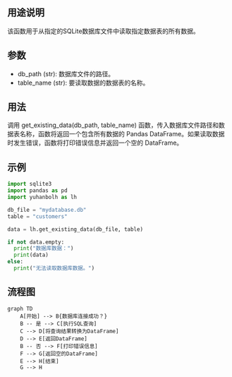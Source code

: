 ## 用途说明

该函数用于从指定的SQLite数据库文件中读取指定数据表的所有数据。

## 参数

* db_path (str): 数据库文件的路径。
* table_name (str): 要读取数据的数据表的名称。
## 用法

调用 get_existing_data(db_path, table_name) 函数，传入数据库文件路径和数据表名称，函数将返回一个包含所有数据的 Pandas DataFrame。如果读取数据时发生错误，函数将打印错误信息并返回一个空的 DataFrame。

## 示例

```python
import sqlite3
import pandas as pd
import yuhanbolh as lh

db_file = "mydatabase.db"
table = "customers"

data = lh.get_existing_data(db_file, table)

if not data.empty:
  print("数据库数据：")
  print(data)
else:
  print("无法读取数据库数据。")
```

## 流程图

```mermaid
graph TD
    A[开始] --> B{数据库连接成功？}
    B -- 是 --> C[执行SQL查询]
    C --> D[将查询结果转换为DataFrame]
    D --> E[返回DataFrame]
    B -- 否 --> F[打印错误信息]
    F --> G[返回空的DataFrame]
    E --> H[结束]
    G --> H
```

